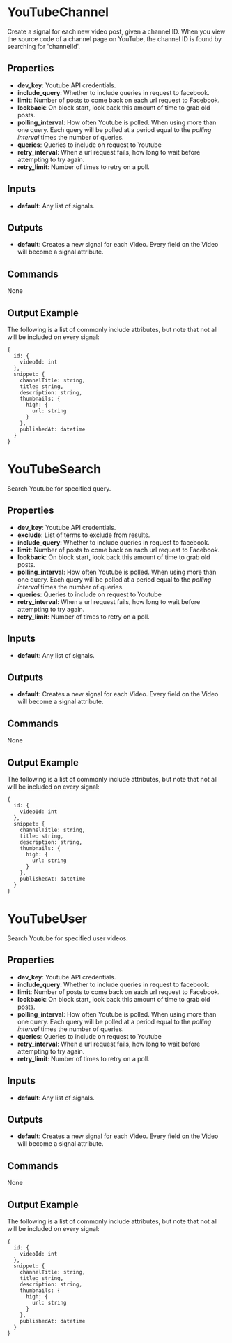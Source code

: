 YouTubeChannel
==============
Create a signal for each new video post, given a channel ID. When you view the source code of a channel page on YouTube, the channel ID is found by searching for 'channelId'.

Properties
----------
- **dev_key**: Youtube API credentials.
- **include_query**: Whether to include queries in request to facebook.
- **limit**: Number of posts to come back on each url request to Facebook.
- **lookback**: On block start, look back this amount of time to grab old posts.
- **polling_interval**: How often Youtube is polled. When using more than one query. Each query will be polled at a period equal to the *polling interval* times the number of queries.
- **queries**: Queries to include on request to Youtube
- **retry_interval**: When a url request fails, how long to wait before attempting to try again.
- **retry_limit**: Number of times to retry on a poll.

Inputs
------
- **default**: Any list of signals.

Outputs
-------
- **default**: Creates a new signal for each Video. Every field on the Video will become a signal attribute.

Commands
--------
None

Output Example
--------------
The following is a list of commonly include attributes, but note that not all will be included on every signal:
```
{
  id: {
    videoId: int
  },
  snippet: {
    channelTitle: string,
    title: string,
    description: string,
    thumbnails: {
      high: {
        url: string
      }
    },
    publishedAt: datetime
  }
}
```

YouTubeSearch
=============
Search Youtube for specified query.

Properties
----------
- **dev_key**: Youtube API credentials.
- **exclude**: List of terms to exclude from results.
- **include_query**: Whether to include queries in request to facebook.
- **limit**: Number of posts to come back on each url request to Facebook.
- **lookback**: On block start, look back this amount of time to grab old posts.
- **polling_interval**: How often Youtube is polled. When using more than one query. Each query will be polled at a period equal to the *polling interval* times the number of queries.
- **queries**: Queries to include on request to Youtube
- **retry_interval**: When a url request fails, how long to wait before attempting to try again.
- **retry_limit**: Number of times to retry on a poll.

Inputs
------
- **default**: Any list of signals.

Outputs
-------
- **default**: Creates a new signal for each Video. Every field on the Video will become a signal attribute.

Commands
--------
None

Output Example
--------------
The following is a list of commonly include attributes, but note that not all will be included on every signal:
```
{
  id: {
    videoId: int
  },
  snippet: {
    channelTitle: string,
    title: string,
    description: string,
    thumbnails: {
      high: {
        url: string
      }
    },
    publishedAt: datetime
  }
}
```

YouTubeUser
===========
Search Youtube for specified user videos.

Properties
----------
- **dev_key**: Youtube API credentials.
- **include_query**: Whether to include queries in request to facebook.
- **limit**: Number of posts to come back on each url request to Facebook.
- **lookback**: On block start, look back this amount of time to grab old posts.
- **polling_interval**: How often Youtube is polled. When using more than one query. Each query will be polled at a period equal to the *polling interval* times the number of queries.
- **queries**: Queries to include on request to Youtube
- **retry_interval**: When a url request fails, how long to wait before attempting to try again.
- **retry_limit**: Number of times to retry on a poll.

Inputs
------
- **default**: Any list of signals.

Outputs
-------
- **default**: Creates a new signal for each Video. Every field on the Video will become a signal attribute.

Commands
--------
None

Output Example
--------------
The following is a list of commonly include attributes, but note that not all will be included on every signal:
```
{
  id: {
    videoId: int
  },
  snippet: {
    channelTitle: string,
    title: string,
    description: string,
    thumbnails: {
      high: {
        url: string
      }
    },
    publishedAt: datetime
  }
}
```

